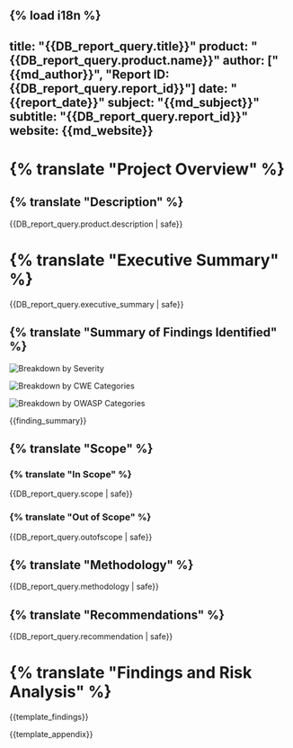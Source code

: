 {% load i18n %}
---
title: "{{DB_report_query.title}}"
product: "{{DB_report_query.product.name}}"
author: ["{{md_author}}", "Report ID: {{DB_report_query.report_id}}"]
date: "{{report_date}}"
subject: "{{md_subject}}"
subtitle: "{{DB_report_query.report_id}}"
website: {{md_website}}
---

# {% translate "Project Overview" %}

## {% translate "Description" %}

{{DB_report_query.product.description | safe}}

# {% translate "Executive Summary" %}

{{DB_report_query.executive_summary | safe}}

## {% translate "Summary of Findings Identified" %}

![Breakdown by Severity]({{report_executive_summary_image}})

![Breakdown by CWE Categories]({{report_cwe_categories_image}})

![Breakdown by OWASP Categories]({{report_owasp_categories_image}})

{{finding_summary}}

## {% translate "Scope" %}

### {% translate "In Scope" %}

{{DB_report_query.scope | safe}}

### {% translate "Out of Scope" %}

{{DB_report_query.outofscope | safe}}

## {% translate "Methodology" %}

{{DB_report_query.methodology | safe}}

## {% translate "Recommendations" %}

{{DB_report_query.recommendation | safe}}

# {% translate "Findings and Risk Analysis" %}

{{template_findings}}

{{template_appendix}}